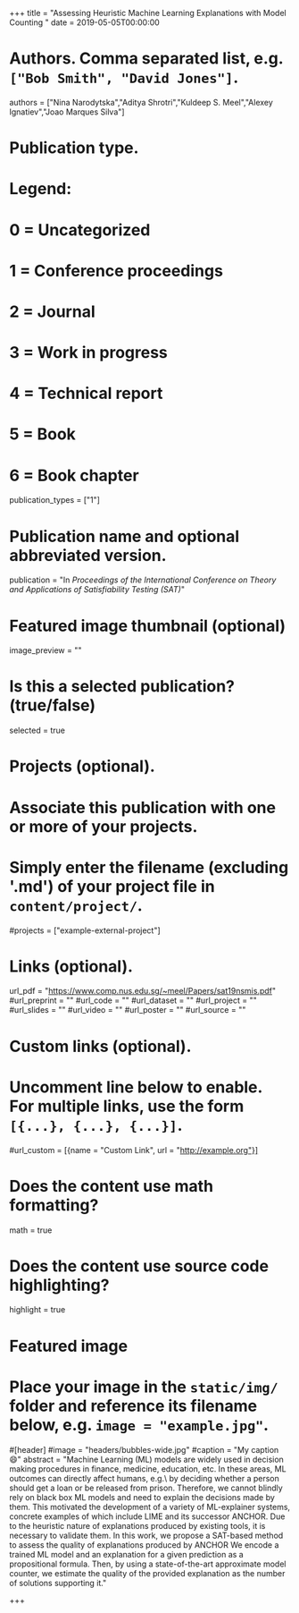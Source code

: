 +++
title = "Assessing Heuristic Machine Learning Explanations with Model Counting  "
date = 2019-05-05T00:00:00

# Authors. Comma separated list, e.g. `["Bob Smith", "David Jones"]`.
authors = ["Nina Narodytska","Aditya Shrotri","Kuldeep S. Meel","Alexey Ignatiev","Joao Marques Silva"]

# Publication type.
# Legend:
# 0 = Uncategorized
# 1 = Conference proceedings
# 2 = Journal
# 3 = Work in progress
# 4 = Technical report
# 5 = Book
# 6 = Book chapter
publication_types = ["1"]

# Publication name and optional abbreviated version.
publication = "In *Proceedings of the International Conference on Theory and Applications of Satisfiability Testing (SAT)*"


# Featured image thumbnail (optional)
image_preview = ""

# Is this a selected publication? (true/false)
selected = true

# Projects (optional).
#   Associate this publication with one or more of your projects.
#   Simply enter the filename (excluding '.md') of your project file in `content/project/`.
#projects = ["example-external-project"]


# Links (optional).
url_pdf = "https://www.comp.nus.edu.sg/~meel/Papers/sat19nsmis.pdf"
#url_preprint = ""
#url_code = ""
#url_dataset = ""
#url_project = ""
#url_slides = ""
#url_video = ""
#url_poster = ""
#url_source = ""

# Custom links (optional).
#   Uncomment line below to enable. For multiple links, use the form `[{...}, {...}, {...}]`.
#url_custom = [{name = "Custom Link", url = "http://example.org"}]

# Does the content use math formatting?
math = true

# Does the content use source code highlighting?
highlight = true

# Featured image
# Place your image in the `static/img/` folder and reference its filename below, e.g. `image = "example.jpg"`.
#[header]
#image = "headers/bubbles-wide.jpg"
#caption = "My caption :smile:"
abstract = "Machine Learning (ML) models are widely used in decision making procedures in finance, medicine, education, etc. In these areas, ML outcomes can directly affect humans, e.g.\\ by deciding whether a person should get a loan or be released from prison. Therefore, we cannot blindly rely on black box ML models and need to explain the decisions made by them. This motivated the development of a variety of ML-explainer systems, concrete examples of which include LIME and its successor ANCHOR. Due to the heuristic nature of explanations produced by existing tools, it is necessary to validate them. In this work, we propose a SAT-based method to assess the quality of explanations produced by ANCHOR We encode a trained ML model and an explanation for a given prediction as a propositional formula. Then, by using a state-of-the-art approximate model counter, we estimate the quality of the provided explanation as the number of solutions supporting it."

+++
